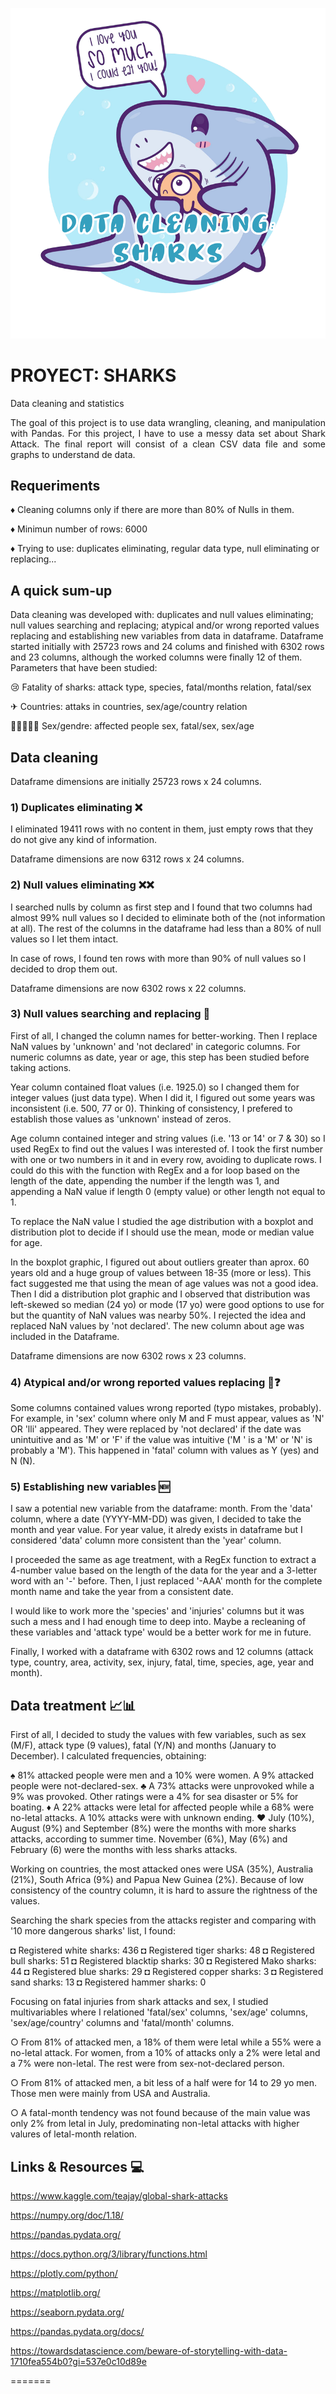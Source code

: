  ![alt text](https://github.com/Nonyto/PROY-SHARK-NONY/blob/main/imgs/sharksread2.png?raw=true)


# PROYECT: SHARKS 

Data cleaning and statistics

<p align="justify"> 
The goal of this project is to use data wrangling, cleaning, and manipulation with Pandas. For this project, I have to use a messy data set about Shark Attack. The final report will consist of a clean CSV data file and some graphs to understand de data.


## Requeriments

♦ Cleaning columns only if there are more than 80% of Nulls in them.

♦ Minimun number of rows: 6000

♦ Trying to use: duplicates eliminating, regular data type, null eliminating or replacing...


## A quick sum-up

Data cleaning was developed with: duplicates and null values eliminating; null values searching and replacing; atypical and/or wrong reported values replacing and establishing new variables from data in dataframe. Dataframe started initially with 25723 rows and 24 colums and finished with 6302 rows and 23 columns, although the worked columns were finally 12 of them. Parameters that have been studied:

😢 Fatality of sharks: attack type, species, fatal/months relation, fatal/sex

✈ Countries: attaks in countries, sex/age/country relation

👩🏻‍🤝‍🧑🏻 Sex/gendre: affected people sex, fatal/sex, sex/age


## Data cleaning

Dataframe dimensions are initially 25723 rows x 24 columns.

### 1) Duplicates eliminating ❌

I eliminated 19411 rows with no content in them, just empty rows that they do not give any kind of information.

Dataframe dimensions are now 6312 rows x 24 columns.


### 2) Null values eliminating ❌❌

I searched nulls by column as first step and I found that two columns had almost 99% null values so I decided to eliminate both of the (not information at all). The rest of the columns in the dataframe had less than a 80% of null values so I let them intact.

In case of rows, I found ten rows with more than 90% of null values so I decided to drop them out.

Dataframe dimensions are now 6302 rows x 22 columns.


### 3) Null values searching and replacing 🧨


First of all, I changed the column names for better-working. Then I replace NaN values by 'unknown' and 'not declared' in categoric columns. For numeric columns as date, year or age, this step has been studied before taking actions.

Year column contained float values (i.e. 1925.0) so I changed them for integer values (just data type). When I did it, I figured out some years was inconsistent (i.e. 500, 77 or 0). Thinking of consistency, I prefered to establish those values as 'unknown' instead of zeros. 

Age column contained integer and string values (i.e. '13 or 14' or 7 & 30) so I used RegEx to find out the values I was interested of. I took the first number with one or two numbers in it and in every row, avoiding to duplicate rows. I could do this with the function with RegEx and a for loop based on the length of the date, appending the number if the length was 1, and appending a NaN value if length 0 (empty value) or other length not equal to 1. 

To replace the NaN value I studied the age distribution with a boxplot and distribution plot to decide if I should use the mean, mode or median value for age.

In the boxplot graphic, I figured out about outliers greater than aprox. 60 years old and a huge group of values between 18-35 (more or less). This fact suggested me that using the mean of age values was not a good idea. Then I did a distribution plot graphic and I observed that distribution was left-skewed so median (24 yo) or mode (17 yo) were good options to use for but the quantity of NaN values was nearby 50%. I rejected the idea and replaced NaN values by 'not declared'. The new column about age was included in the Dataframe.

Dataframe dimensions are now 6302 rows x 23 columns.

### 4) Atypical and/or wrong reported values replacing 🥴❓


Some columns contained values wrong reported (typo mistakes, probably). For example, in 'sex' column where only M and F must appear, values as 'N' OR 'lli' appeared. They were replaced by 'not declared' if the date was unintuitive and as 'M' or 'F' if the value was intuitive ('M ' is a 'M' or 'N' is probably a 'M'). This happened in 'fatal' column with values as Y (yes) and N (N).


### 5) Establishing new variables 🆕

I saw a potential new variable from the dataframe: month. From the 'data' column, where a date (YYYY-MM-DD) was given, I decided to take the month and year value. For year value, it alredy exists in dataframe but I considered 'data' column more consistent than the 'year' column.

I proceeded the same as age treatment, with a RegEx function to extract a 4-number value based on the length of the data for the year and a 3-letter word with an '-' before. Then, I just replaced '-AAA' month for the complete month name and take the year from a consistent date.


I would like to work more the 'species' and 'injuries' columns but it was such a mess and I had enough time to deep into. Maybe a recleaning of these variables and 'attack type' would be a better work for me in future.

Finally, I worked with a dataframe with 6302 rows and 12 columns (attack type, country, area, activity, sex, injury, fatal, time, species, age, year and month). 


## Data treatment 📈📊


First of all, I decided to study the values with few variables, such as sex (M/F), attack type (9 values), fatal (Y/N) and months (January to December). I calculated frequencies, obtaining:

♠ 81% attacked people were men and a 10% were women. A 9% attacked people were not-declared-sex.
♣ A 73% attacks were unprovoked while a 9% was provoked. Other ratings were a 4% for sea disaster or 5% for boating.
♦ A 22% attacks were letal for affected people while a 68% were no-letal attacks. A 10% attacks were with unknown ending.
♥ July (10%), August (9%) and September (8%) were the months with more sharks attacks, according to summer time. November (6%), May (6%) and February (6) were the months with less sharks attacks.

Working on countries, the most attacked ones were USA (35%), Australia (21%), South Africa (9%) and Papua New Guinea (2%). Because of low consistency of the country column, it is hard to assure the rightness of the values.

Searching the shark species from the attacks register and comparing with '10 more dangerous sharks' list, I found:

◘ Registered white sharks:  436
◘ Registered tiger sharks:  48
◘ Registered bull sharks:  51
◘ Registered blacktip sharks:  30
◘ Registered Mako sharks:  44
◘ Registered blue sharks:  29
◘ Registered copper sharks:  3
◘ Registered sand sharks:  13
◘ Registered hammer sharks:  0


Focusing on fatal injuries from shark attacks and sex, I studied multivariables where I relationed 'fatal/sex' columns, 'sex/age' columns, 'sex/age/country' columns and 'fatal/month' columns.

○ From 81% of attacked men, a 18% of them were letal while a 55% were a no-letal attack. For women, from a 10% of attacks only a 2% were letal and a 7% were non-letal. The rest were from sex-not-declared person.

○ From 81% of attacked men, a bit less of a half were for 14 to 29 yo men. Those men were mainly from USA and Australia.

○ A fatal-month tendency was not found because of the main value was only 2% from letal in July, predominating non-letal attacks with higher valures of letal-month relation.



## Links & Resources 💻

https://www.kaggle.com/teajay/global-shark-attacks

https://numpy.org/doc/1.18/

https://pandas.pydata.org/

https://docs.python.org/3/library/functions.html

https://plotly.com/python/

https://matplotlib.org/

https://seaborn.pydata.org/

https://pandas.pydata.org/docs/

https://towardsdatascience.com/beware-of-storytelling-with-data-1710fea554b0?gi=537e0c10d89e

=======

</p>
